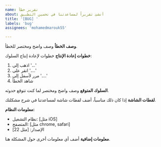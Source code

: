 ```yaml
---
name: تقرير خطأ
about: أنشئ تقريراً لمساعدتنا في تحسين التطبيق
title: '[BUG] '
labels: 'bug'
assignees: 'mohamedmarouk55'

---
```


**وصف الخطأ**
وصف واضح ومختصر للخطأ.

**خطوات إعادة الإنتاج**
خطوات لإعادة إنتاج السلوك:
1. اذهب إلى '...'
2. انقر على '....'
3. مرر لأسفل إلى '....'
4. شاهد الخطأ

**السلوك المتوقع**
وصف واضح ومختصر لما كنت تتوقع حدوثه.

**لقطات الشاشة**
إذا كان ذلك مناسباً، أضف لقطات شاشة لمساعدتنا في شرح مشكلتك.

**معلومات النظام:**
 - نظام التشغيل: [مثل iOS]
 - المتصفح: [مثل chrome, safari]
 - الإصدار: [مثل 22]

**معلومات إضافية**
أضف أي معلومات أخرى حول المشكلة هنا.